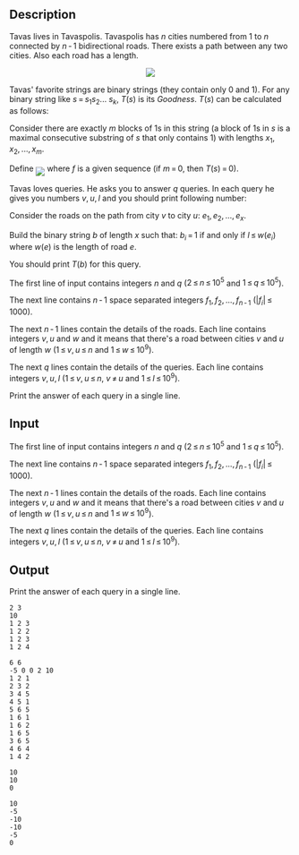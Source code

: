 ## Description

<div><p>Tavas lives in Tavaspolis. Tavaspolis has <span class="tex-span"><i>n</i></span> cities numbered from <span class="tex-span">1</span> to <span class="tex-span"><i>n</i></span> connected by <span class="tex-span"><i>n</i> - 1</span> bidirectional roads. There exists a path between any two cities. Also each road has a length.</p><center> <img class="tex-graphics" src="file://jvJIGWEr.png" style="max-width: 100.0%;max-height: 100.0%;"> </center><p>Tavas' favorite strings are binary strings (they contain only 0 and 1). For any binary string like <span class="tex-span"><i>s</i> = <i>s</i><sub class="lower-index">1</sub><i>s</i><sub class="lower-index">2</sub>... <i>s</i><sub class="lower-index"><i>k</i></sub></span>, <span class="tex-span"><i>T</i>(<i>s</i>)</span> is its <span class="tex-span"><i>Goodness</i></span>. <span class="tex-span"><i>T</i>(<i>s</i>)</span> can be calculated as follows:</p><p>Consider there are exactly <span class="tex-span"><i>m</i></span> blocks of <span class="tex-span">1</span>s in this string (a block of <span class="tex-span">1</span>s in <span class="tex-span"><i>s</i></span> is a maximal consecutive substring of <span class="tex-span"><i>s</i></span> that only contains <span class="tex-span">1</span>) with lengths <span class="tex-span"><i>x</i><sub class="lower-index">1</sub>, <i>x</i><sub class="lower-index">2</sub>, ..., <i>x</i><sub class="lower-index"><i>m</i></sub></span>.</p><p>Define <img align="middle" class="tex-formula" src="file://H25p6VF7.png" style="max-width: 100.0%;max-height: 100.0%;"> where <span class="tex-span"><i>f</i></span> is a given sequence (if <span class="tex-span"><i>m</i> = 0</span>, then <span class="tex-span"><i>T</i>(<i>s</i>) = 0</span>).</p><p>Tavas loves queries. He asks you to answer <span class="tex-span"><i>q</i></span> queries. In each query he gives you numbers <span class="tex-span"><i>v</i>, <i>u</i>, <i>l</i></span> and you should print following number:</p><p>Consider the roads on the path from city <span class="tex-span"><i>v</i></span> to city <span class="tex-span"><i>u</i></span>: <span class="tex-span"><i>e</i><sub class="lower-index">1</sub>, <i>e</i><sub class="lower-index">2</sub>, ..., <i>e</i><sub class="lower-index"><i>x</i></sub></span>.</p><p>Build the binary string <span class="tex-span"><i>b</i></span> of length <span class="tex-span"><i>x</i></span> such that: <span class="tex-span"><i>b</i><sub class="lower-index"><i>i</i></sub> = 1</span> if and only if <span class="tex-span"><i>l</i> ≤ <i>w</i>(<i>e</i><sub class="lower-index"><i>i</i></sub>)</span> where <span class="tex-span"><i>w</i>(<i>e</i>)</span> is the length of road <span class="tex-span"><i>e</i></span>.</p><p>You should print <span class="tex-span"><i>T</i>(<i>b</i>)</span> for this query.</p></div><div class="input-specification"><p>The first line of input contains integers <span class="tex-span"><i>n</i></span> and <span class="tex-span"><i>q</i></span> (<span class="tex-span">2 ≤ <i>n</i> ≤ 10<sup class="upper-index">5</sup></span> and <span class="tex-span">1 ≤ <i>q</i> ≤ 10<sup class="upper-index">5</sup></span>).</p><p>The next line contains <span class="tex-span"><i>n</i> - 1</span> space separated integers <span class="tex-span"><i>f</i><sub class="lower-index">1</sub>, <i>f</i><sub class="lower-index">2</sub>, ..., <i>f</i><sub class="lower-index"><i>n</i> - 1</sub></span> (<span class="tex-span">|<i>f</i><sub class="lower-index"><i>i</i></sub>| ≤ 1000</span>).</p><p>The next <span class="tex-span"><i>n</i> - 1</span> lines contain the details of the roads. Each line contains integers <span class="tex-span"><i>v</i>, <i>u</i></span> and <span class="tex-span"><i>w</i></span> and it means that there's a road between cities <span class="tex-span"><i>v</i></span> and <span class="tex-span"><i>u</i></span> of length <span class="tex-span"><i>w</i></span> (<span class="tex-span">1 ≤ <i>v</i>, <i>u</i> ≤ <i>n</i></span> and <span class="tex-span">1 ≤ <i>w</i> ≤ 10<sup class="upper-index">9</sup></span>).</p><p>The next <span class="tex-span"><i>q</i></span> lines contain the details of the queries. Each line contains integers <span class="tex-span"><i>v</i>, <i>u</i>, <i>l</i></span> (<span class="tex-span">1 ≤ <i>v</i>, <i>u</i> ≤ <i>n</i></span>, <span class="tex-span"><i>v</i> ≠ <i>u</i></span> and <span class="tex-span">1 ≤ <i>l</i> ≤ 10<sup class="upper-index">9</sup></span>).</p></div><div class="output-specification"><p>Print the answer of each query in a single line.</p></div>

## Input

<p>The first line of input contains integers <span class="tex-span"><i>n</i></span> and <span class="tex-span"><i>q</i></span> (<span class="tex-span">2 ≤ <i>n</i> ≤ 10<sup class="upper-index">5</sup></span> and <span class="tex-span">1 ≤ <i>q</i> ≤ 10<sup class="upper-index">5</sup></span>).</p><p>The next line contains <span class="tex-span"><i>n</i> - 1</span> space separated integers <span class="tex-span"><i>f</i><sub class="lower-index">1</sub>, <i>f</i><sub class="lower-index">2</sub>, ..., <i>f</i><sub class="lower-index"><i>n</i> - 1</sub></span> (<span class="tex-span">|<i>f</i><sub class="lower-index"><i>i</i></sub>| ≤ 1000</span>).</p><p>The next <span class="tex-span"><i>n</i> - 1</span> lines contain the details of the roads. Each line contains integers <span class="tex-span"><i>v</i>, <i>u</i></span> and <span class="tex-span"><i>w</i></span> and it means that there's a road between cities <span class="tex-span"><i>v</i></span> and <span class="tex-span"><i>u</i></span> of length <span class="tex-span"><i>w</i></span> (<span class="tex-span">1 ≤ <i>v</i>, <i>u</i> ≤ <i>n</i></span> and <span class="tex-span">1 ≤ <i>w</i> ≤ 10<sup class="upper-index">9</sup></span>).</p><p>The next <span class="tex-span"><i>q</i></span> lines contain the details of the queries. Each line contains integers <span class="tex-span"><i>v</i>, <i>u</i>, <i>l</i></span> (<span class="tex-span">1 ≤ <i>v</i>, <i>u</i> ≤ <i>n</i></span>, <span class="tex-span"><i>v</i> ≠ <i>u</i></span> and <span class="tex-span">1 ≤ <i>l</i> ≤ 10<sup class="upper-index">9</sup></span>).</p>

## Output

<p>Print the answer of each query in a single line.</p>





```input1
2 3
10
1 2 3
1 2 2
1 2 3
1 2 4

```




```input2
6 6
-5 0 0 2 10
1 2 1
2 3 2
3 4 5
4 5 1
5 6 5
1 6 1
1 6 2
1 6 5
3 6 5
4 6 4
1 4 2

```




```output1
10
10
0

```




```output2
10
-5
-10
-10
-5
0

```


